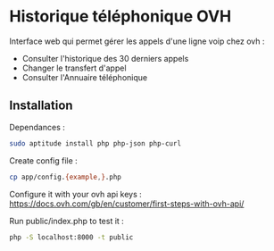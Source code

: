 # Historique téléphonique OVH

Interface web qui permet gérer les appels d'une ligne voip chez ovh :

- Consulter l'historique des 30 derniers appels
- Changer le transfert d'appel
- Consulter l'Annuaire téléphonique

## Installation

Dependances :

```bash
sudo aptitude install php php-json php-curl
```

Create config file :
 
```bash
cp app/config.{example,}.php
```

Configure it with your ovh api keys : https://docs.ovh.com/gb/en/customer/first-steps-with-ovh-api/
 
Run public/index.php to test it :

```bash
php -S localhost:8000 -t public
```
